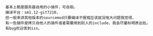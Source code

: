 	基本上都是服务器自用的小插件，可自取。
	编译平台：sm1.12-git7210，
	但一般来讲其他版本的sourcemod只要编译不报错应该就没啥大问题我觉得，
	有一些插件是拷贝自他人的插件或者需要用到别人的include，我会尽量标明原出处。
	有bug欢迎丢到iss。
